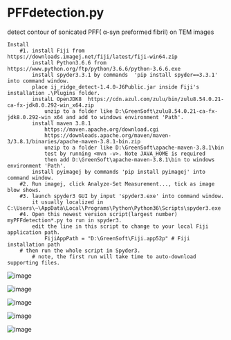 # PFFdetection.py
detect contour of  sonicated PFF( α-syn preformed fibril) on TEM images

```
Install
    #1. install Fiji from https://downloads.imagej.net/fiji/latest/fiji-win64.zip
        install Python3.6.6 from https://www.python.org/ftp/python/3.6.6/python-3.6.6.exe
        install spyder3.3.1 by commands  'pip install spyder==3.3.1' into command window.
        place ij_ridge_detect-1.4.0-J6Public.jar inside Fiji's installation .\Plugins folder.
        instalL OpenJDK8  https://cdn.azul.com/zulu/bin/zulu8.54.0.21-ca-fx-jdk8.0.292-win_x64.zip
            unzip to a folder like D:\GreenSoft\zulu8.54.0.21-ca-fx-jdk8.0.292-win_x64 and add to windows environment 'Path'.
        install maven 3.8.1
            https://maven.apache.org/download.cgi
            https://downloads.apache.org/maven/maven-3/3.8.1/binaries/apache-maven-3.8.1-bin.zip
            unzip to a folder like D:\GreenSoft\apache-maven-3.8.1\bin 
            test by running <mvn -v>. Note JAVA_HOME is required
            then add D:\GreenSoft\apache-maven-3.8.1\bin to windows environment 'Path'.
        install pyimagej by commands 'pip install pyimagej' into command window.
    #2. Run imagej, click Analyze-Set Measurement..., tick as image blow shows.
    #3. launch spyder3 GUI by input 'spyder3.exe' into command window.
        it usually localized in C:\Users\~\AppData\Local\Programs\Python\Python36\Scripts\spyder3.exe
    #4. Open this newest version script(largest number) myPFFdetection*.py to run in spyder3.
        edit the line in this script to change to your local Fiji application path.
            FijiAppPath = "D:\GreenSoft\Fiji.app52p" # Fiji installation path
    # then run the whole script in Spyder3.
        # note, the first run will take time to auto-download supporting files.      
  ```  
    
![image](https://user-images.githubusercontent.com/22294036/138417196-84b377da-3218-4114-a7b8-2cbd50c939e0.png)

![image](https://user-images.githubusercontent.com/22294036/137282608-c3ad8fee-b4a0-4f2d-a3da-3057f5494965.png)

![image](https://user-images.githubusercontent.com/22294036/137282738-cf812845-3fb5-4dd6-a262-b5c69127920a.png)

![image](https://user-images.githubusercontent.com/22294036/129352315-011cbee9-7fd8-4881-b62a-7a8f34a7c2c1.png)

![image](https://user-images.githubusercontent.com/22294036/129352406-4981fe1a-4b70-4bc2-b2b4-b3cbd6ee76de.png)

